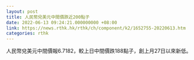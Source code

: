 ```yaml
---
layout: post
title: 人民幣兌美元中間價跌近200點子
date: 2022-06-13 09:24:21.000000000 +08:00
link: https://news.rthk.hk/rthk/ch/component/k2/1652755-20220613.htm
categories: rthk
---
```


人民幣兌美元中間價報6.7182，較上日中間價跌188點子，創上月27日以來新低。
